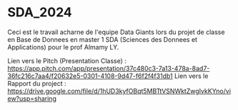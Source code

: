 ﻿# SDA_2024

Ceci est le travail acharne de l'equipe Data Giants lors du projet de classe en Base de Donnees en master 1 SDA (Sciences des Donnees et Applications) pour le prof Almamy LY.

Lien vers le Pitch (Presentation Classe) : https://app.pitch.com/app/presentation/37c480c3-7a13-478a-8ad7-36fc216c7aa4/f20632e5-0301-4108-9d47-f6f2f4f31db1
Lien vers le Rapport du project : https://drive.google.com/file/d/1hUD3kyfOBqt5MBTtVSNWktZwgIvkKYno/view?usp=sharing



